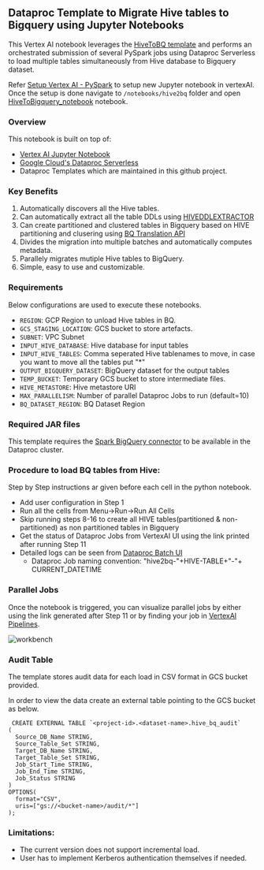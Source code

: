 ## Dataproc Template to Migrate Hive tables to Bigquery using Jupyter Notebooks

This Vertex AI notebook leverages the [HiveToBQ template](/python/dataproc_templates/hive#hive-to-bigquery) 
and performs an orchestrated submission of several PySpark jobs using Dataproc Serverless to load multiple 
tables simultaneously from Hive database to Bigquery dataset.

Refer [Setup Vertex AI - PySpark](../generic_notebook/README.md) to setup new Jupyter notebook in vertexAI. 
Once the setup is done navigate to `/notebooks/hive2bq` folder and open 
[HiveToBigquery_notebook](HiveToBigquery_notebook.ipynb) notebook.

### Overview
This notebook is built on top of:
* [Vertex AI Jupyter Notebook](https://cloud.google.com/vertex-ai/docs/tutorials/jupyter-notebooks) 
* [Google Cloud's Dataproc Serverless](https://cloud.google.com/dataproc-serverless/)
* Dataproc Templates which are maintained in this github project.

### Key Benefits
1) Automatically discovers all the Hive tables.
2) Can automatically extract all the table DDLs using [HIVEDDLEXTRACTOR](/python/dataproc_templates/hive/util#hive-ddl-extractor)
3) Can create partitioned and clustered tables in Bigquery based on HIVE partitioning and clusering using [BQ Translation API](https://cloud.google.com/bigquery/docs/migration-intro)
4) Divides the migration into multiple batches and automatically computes metadata.
5) Parallely migrates mutiple Hive tables to BigQuery.
6) Simple, easy to use and customizable.

### Requirements

Below configurations are used to execute these notebooks.

* `REGION`: GCP Region  to unload Hive tables in BQ.
* `GCS_STAGING_LOCATION`: GCS bucket to store artefacts.
* `SUBNET`: VPC Subnet
* `INPUT_HIVE_DATABASE`: Hive database for input tables
* `INPUT_HIVE_TABLES`: Comma seperated Hive tablenames to move, in case you want to move all the tables put "*"
* `OUTPUT_BIGQUERY_DATASET`: BigQuery dataset for the output tables
* `TEMP_BUCKET`: Temporary GCS bucket to store intermediate files.
* `HIVE_METASTORE`: Hive metastore URI
* `MAX_PARALLELISM`: Number of parallel Dataproc Jobs to run (default=10)
* `BQ_DATASET_REGION`: BQ Dataset Region

### Required JAR files

This template requires the 
[Spark BigQuery connector](https://cloud.google.com/dataproc-serverless/docs/guides/bigquery-connector-spark-example) 
to be available in the Dataproc cluster.

### Procedure to load BQ tables from Hive:
Step by Step instructions ar given before each cell in the python notebook.

* Add user configuration in Step 1
* Run all the cells from Menu->Run->Run All Cells
* Skip running steps 8-16 to create all HIVE tables(partitioned & non-partitioned) as non partitioned tables in Bigquery
* Get the status of Dataproc Jobs from VertexAI UI using the link printed after running Step 11
* Detailed logs can be seen from [Dataproc Batch UI](https://console.cloud.google.com/dataproc/batches)
  * Dataproc Job naming convention: "hive2bq-"+HIVE-TABLE+"-"+ CURRENT_DATETIME

### Parallel Jobs
Once the notebook is triggered, you can visualize parallel jobs by either using the link generated after 
Step 11 or by finding your job in [VertexAI Pipelines](https://console.cloud.google.com/vertex-ai/pipelines/).

![workbench](images/HiveToBQ_Flow.png)


### Audit Table

The template stores audit data for each load in CSV format in GCS bucket provided.

In order to view the data create an external table pointing to the GCS bucket as below.


```
 CREATE EXTERNAL TABLE `<project-id>.<dataset-name>.hive_bq_audit`
(
  Source_DB_Name STRING,
  Source_Table_Set STRING,
  Target_DB_Name STRING,
  Target_Table_Set STRING,
  Job_Start_Time STRING,
  Job_End_Time STRING,
  Job_Status STRING
)
OPTIONS(
  format="CSV",
  uris=["gs://<bucket-name>/audit/*"]
);
```

### Limitations:

* The current version does not support incremental load.
* User has to implement Kerberos authentication themselves if needed.
